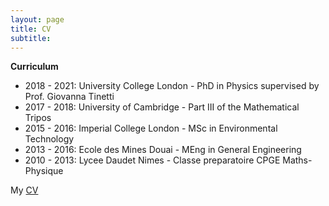 ```yaml
---
layout: page
title: CV
subtitle: 
---
```



**Curriculum**

* 2018 - 2021: University College London - PhD in Physics supervised by Prof. Giovanna Tinetti
* 2017 - 2018: University of Cambridge - Part III of the Mathematical Tripos
* 2015 - 2016: Imperial College London - MSc in Environmental Technology
* 2013 - 2016: Ecole des Mines Douai - MEng in General Engineering 
* 2010 - 2013: Lycee Daudet Nimes - Classe preparatoire CPGE Maths-Physique 


My [CV](/img/cv_quentin_changeat.pdf)


